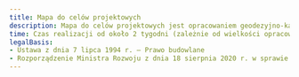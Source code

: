 ```yaml
---
title: Mapa do celów projektowych
description: Mapa do celów projektowych jest opracowaniem geodezyjno-kartograficznym niezbędnym do wykonania projektu budowlanego, uzyskania pozwolenia na budowę i rozpoczęcie inwestycji. Poza standardowymi elementami mapy zasadniczej, pozyskanymi z Państowego Zasobu Geodezyjnego i Kartograficznego, mapa do celów projektowych może zawierać dodatkowe informacje, elementy oraz wyniki pomiarów, niezbędne do sporządzenia profesjonalnej dokumentacji projektowej. Firma Soft-Data oferuje kompleksową realizację map do celów projektowych w klasycznej postaci papierowej oraz cyfrowej (*.dxf, *.dwg, *.dgn, *.shp itd.)
time: Czas realizacji od około 2 tygodni (zależnie od wielkości opracowania, dodatkowych wymagań, pracy urzędów)
legalBasis:
- Ustawa z dnia 7 lipca 1994 r. – Prawo budowlane 
- Rozporządzenie Ministra Rozwoju z dnia 18 sierpnia 2020 r. w sprawie standardów technicznych wykonywania geodezyjnych pomiarów sytuacyjnych i wysokościowych oraz opracowywania i przekazywania wyników tych pomiarów do państwowego zasobu geodezyjnego i kartograficznego
---
```


